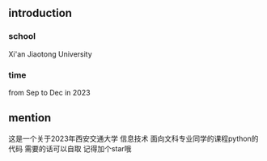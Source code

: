 ## introduction
### school
Xi'an Jiaotong University
### time
from Sep to Dec in 2023
## mention
这是一个关于2023年西安交通大学 信息技术 面向文科专业同学的课程python的代码
需要的话可以自取
记得加个star哦

